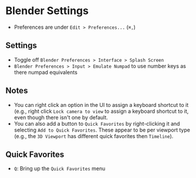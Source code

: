 # Blender Settings

- Preferences are under `Edit > Preferences...` (`⌘,`)

## Settings

- Toggle off `Blender Preferences > Interface > Splash Screen`
- `Blender Preferences > Input > Emulate Numpad` to use number keys as there numpad equivalents

## Notes

- You can right click an option in the UI to assign a keyboard shortcut to it (e.g., right click `Lock camera to view` to assign a keyboard shortcut to it, even though there isn't one by default.
- You can also add a button to `Quick Favorites` by right-clicking it and selecting `Add to Quick Favorites`. These appear to be per viewport type (e.g., the `3D Viewport` has different quick favorites then `Timeline`).

## Quick Favorites

- `Q`: Bring up the `Quick Favorites` menu
